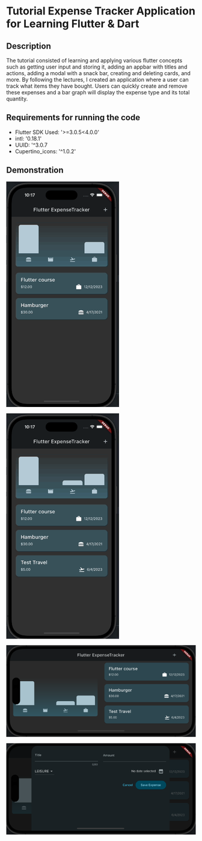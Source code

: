 # Tutorial Expense Tracker Application for Learning Flutter & Dart

## Description
The tutorial consisted of learning and applying various flutter concepts such as
getting user input and storing it, adding an appbar with titles and actions, adding
a modal with a snack bar, creating and deleting cards, and more. By following the
lectures, I created an application where a user can track what items they have bought.
Users can quickly create and remove these expenses and a bar graph will display the
expense type and its total quantity.

## Requirements for running the code
- Flutter SDK Used: '>=3.0.5<4.0.0'
- intl: '0.18.1'
- UUID: '^3.0.7
- Cupertino_icons: '^1.0.2'

## Demonstration

![](https://github.com/SirGeist/expense_tracker_app/blob/main/images_and_gifs/expenseAdding.gif)

![](https://github.com/SirGeist/expense_tracker_app/blob/main/images_and_gifs/expenseDeletion.gif)

![](https://github.com/SirGeist/expense_tracker_app/blob/main/images_and_gifs/expenseLandscape.png)

![](https://github.com/SirGeist/expense_tracker_app/blob/main/images_and_gifs/expenseModalLandscape.png)

